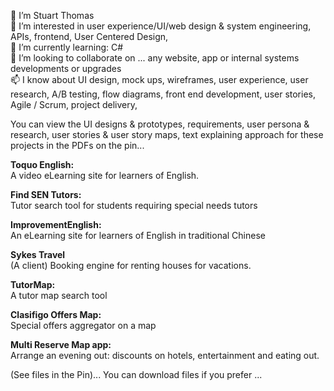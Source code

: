 <!--- Stubthomas/Stubthomas is a ✨ special ✨ repository because its `README.md` (this file) appears on your GitHub profile.
You can click the Preview link to take a look at your changes.--->
 
 👋 I’m Stuart Thomas<br>
 👀 I’m interested in user experience/UI/web design & system engineering, APIs, frontend, User Centered Design,<br>
 🌱 I’m currently learning: C# <br>
 💞️ I’m looking to collaborate on ...  any website, app or internal systems developments or upgrades<br>
 📫 I know about UI design, mock ups, wireframes, user experience, user research, A/B testing, flow diagrams, front end development, user stories, Agile / Scrum, project delivery,  <br>
 
You can view the UI designs & prototypes, requirements, user persona & research, user stories & user story maps, text explaining approach for these projects in the PDFs on the pin...<br>

<b>Toquo English:</b> <br>
A video eLearning site for learners of English.<br>

<b>Find SEN Tutors:</b> <br>
Tutor search tool for students requiring special needs tutors<br>

<b>ImprovementEnglish:</b> <br>
An eLearning site for learners of English in traditional Chinese<br> 

<b>Sykes Travel</b><br>
(A client) Booking engine for renting houses for vacations. 

<b>TutorMap:</b><br> 
A tutor map search tool <br>

<b>Clasifigo Offers Map:</b> <br> 
Special offers aggregator on a map <br>

<b>Multi Reserve Map app:</b> <br>
Arrange an evening out: discounts on hotels, entertainment and eating out. <br>
<b> </b>


(See files in the Pin)... You can download files if you prefer ...

